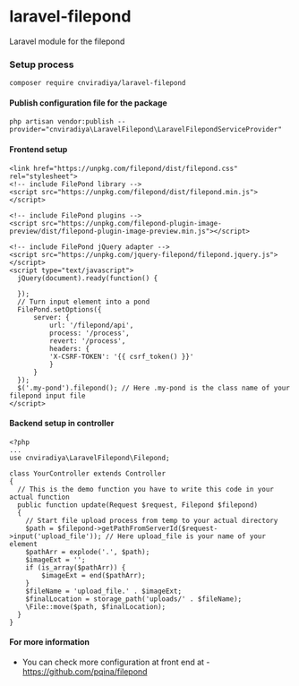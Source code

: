 # laravel-filepond
Laravel module for the filepond

### Setup process
```composer require cnviradiya/laravel-filepond```

#### Publish configuration file for the package
```php artisan vendor:publish --provider="cnviradiya\LaravelFilepond\LaravelFilepondServiceProvider"```

#### Frontend setup
```
<link href="https://unpkg.com/filepond/dist/filepond.css" rel="stylesheet">
<!-- include FilePond library -->
<script src="https://unpkg.com/filepond/dist/filepond.min.js"></script>

<!-- include FilePond plugins -->
<script src="https://unpkg.com/filepond-plugin-image-preview/dist/filepond-plugin-image-preview.min.js"></script>

<!-- include FilePond jQuery adapter -->
<script src="https://unpkg.com/jquery-filepond/filepond.jquery.js"></script>
<script type="text/javascript">
  jQuery(document).ready(function() {

  });
  // Turn input element into a pond
  FilePond.setOptions({
      server: {
          url: '/filepond/api',
          process: '/process',
          revert: '/process',
          headers: {
          'X-CSRF-TOKEN': '{{ csrf_token() }}'
          }
      }
  });
  $('.my-pond').filepond(); // Here .my-pond is the class name of your filepond input file
</script>
```

#### Backend setup in controller
```
<?php
...
use cnviradiya\LaravelFilepond\Filepond;

class YourController extends Controller
{
  // This is the demo function you have to write this code in your actual function
  public function update(Request $request, Filepond $filepond)
  {
    // Start file upload process from temp to your actual directory
    $path = $filepond->getPathFromServerId($request->input('upload_file')); // Here upload_file is your name of your element
    $pathArr = explode('.', $path);
    $imageExt = '';
    if (is_array($pathArr)) {
        $imageExt = end($pathArr);
    }
    $fileName = 'upload_file.' . $imageExt;
    $finalLocation = storage_path('uploads/' . $fileName);
    \File::move($path, $finalLocation);
  }
}
```

#### For more information
- You can check more configuration at front end at - https://github.com/pqina/filepond